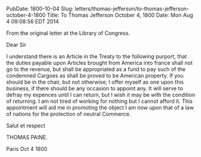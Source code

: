 PubDate: 1800-10-04
Slug: letters/thomas-jefferson/to-thomas-jefferson-october-4-1800
Title: To Thomas Jefferson October 4, 1800
Date: Mon Aug  4 09:08:56 EDT 2014

   From the original letter at the Library of Congress.

   Dear Sir

   I understand there is an Article in the Treaty to the following
   purport, that the duties payable upon Articles brought from America into
   france shall not go to the revenue, but shall be appropriated as a fund to
   pay such of the condemned Cargoes as shall be proved to be American property.
   If you should be in the chair, but not otherwise, I offer myself as one
   upon this business, if there should be any occasion to appoint any. It
   will serve to defray my expences until I can return, but I wish it may be
   with the condition of returning. I am not tired of working for nothing but
   I cannot afford it. This appointment will aid me in promoting the object I
   am now upon that of a law of nations for the protection of neutral
   Commerce.

   Salut et respect

   THOMAS PAINE.

  Paris Oct 4 1800


